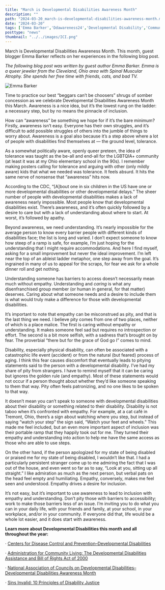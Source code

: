 ```yaml
---
title: "March is Developmental Disabilities Awareness Month"
description: ""
path: "2024-03-20_march-is-developmental-disabilities-awareness-month.md"
date: "2024-03-20"
tags: ['Emma Barker','Ddawareness24','Developmental Disability','Community Inclusion','Dd Awareness Month']
posttype: "news"
thumbnail: "../../images/ICI.png"
---
```


March is Developmental Disabilities Awareness Month. This month, guest blogger Emma Barker reflects on her experiences in the following blog post.

*The following blog post was written by guest author Emma Barker. Emma is a queer jeweler from the Cleveland, Ohio area with Spinal Muscular Atrophy. She spends her free time with friends, cats, and bad TV.*

![Emma Barker](/images/emma-barker-ddam-2024.jpeg)

Time to practice our best “beggars can’t be choosers” shrugs of somber concession as we celebrate Developmental Disabilities Awareness Month this March. Awareness is a nice idea, but it’s the lowest rung on the ladder: a necessary step, but by no means the pinnacle of inclusion.

How can “awareness” be something we hope for if it’s the bare minimum? Firstly, awareness isn’t easy. Everyone has their own struggles, and it’s difficult to add possible struggles of others into the jumble of things to worry about. Awareness is a goal also because it’s a step above where a lot of people with disabilities find themselves at — the ground level, tolerance.

As a somewhat politically aware, openly queer preteen, the idea of tolerance was taught as the be-all and end-all for the LGBTQIA+ community (at least it was at my Ohio elementary school in the 90s). I remember making posters calling for tolerance and arguing with other (only mildly aware) kids that what we needed was tolerance. It feels absurd. It hits the same nerve of nonsense that “awareness” hits now.

According to the CDC, “[A]bout one in six children in the US have one or more developmental disabilities or other developmental delays.” The sheer number of people with developmental disabilities makes a lack of awareness nearly impossible. Most people know that developmental disabilities exist. There’s awareness, and it’s often quickly followed by a desire to care but with a lack of understanding about where to start. At worst, it’s followed by apathy.

Beyond awareness, we need understanding. It’s nearly impossible for the average person to know every barrier people with different kinds of disabilities face; the list is long and varied. I don’t expect someone to know how steep of a ramp is safe, for example, I’m just hoping for the understanding that I might require accommodations. And here I find myself, asking for a small improvement but never the ideal improvement. I’m left near the top of an ableist ladder metaphor, one step away from the goal. It’s ingrained in many of us to appeal for the scraps, for fear we ask for a whole dinner roll and get nothing.

Understanding someone has barriers to access doesn’t necessarily mean much without empathy. Understanding and *caring* is what any disenfranchised group member (or human in general, for that matter) deserves. Caring about what someone needs and a desire to include them is what would truly make a difference for those with developmental disabilities.

It’s important to note that empathy can be misconstrued as pity, and that is the last thing we need. I believe pity comes from one of two places, neither of which is a place malice. The first is caring without empathy or understanding. It makes someone feel sad but requires no introspection or effort. The second is a bit more selfish, with a sadness that’s brought on by fear. The proverbial “there but for the grace of God go I” comes to mind.

Disability, especially physical disability, can often be associated with a catastrophic life event (accident) or from the natural (but feared) process of aging. I think this fear causes discomfort that eventually leads to pitying statements said to the person with a developmental disability. I’ve had my share of pity from strangers. I have to remind myself that it can be caring but ignores the golden rule (and empathy). Most of these statements would not occur if a person thought about whether they’d like someone speaking to them that way. Pity often feels patronizing, and no one likes to be spoken to that way.

It doesn’t mean you can’t speak to someone with developmental disabilities about their disability or something related to their disability. Disability is not taboo when it’s confronted with empathy. For example, at a cat café in Tremont, Ohio, there’s a sign about watching where you step, but instead of saying “watch your step” the sign said, “Watch your feet and wheels.” This made me feel included, but an even more important aspect of inclusion was their portable ramp that they happily took out for me. They turned their empathy and understanding into action to help me have the same access as those who are able to use steps.

On the other hand, if the person apologized for my state of being disabled or praised me for my state of being disabled, I wouldn’t like that. I had a particularly persistent stranger come up to me admiring the fact that I was out of the house, and even went so far as to say, “Look at you, sitting up all straight.” I like admiration as much as the next person, but verbal pats on the head feel empty and humiliating. Empathy, conversely, makes me feel seen and understood. Empathy drives a desire for inclusion.

It’s not easy, but it’s important to use awareness to lead to inclusion with empathy and understanding. Don’t pity those with barriers to accessibility; work to make those barriers less of an issue. I’m inviting you to do what you can in your daily life, with your friends and family, at your school, in your workplace, and/or in your community. If everyone did that, life would be a whole lot easier, and it does start with awareness.

**Learn more about Developmental Disabilities this month and all throughout the year:**

· [Centers for Disease Control and Prevention–Developmental Disabilities](https://www.cdc.gov/ncbddd/developmentaldisabilities/index.html#:~:text=Developmental%20disabilities%20are%20a%20group,Milestones%20and%20screening)

· [Administration for Community Living: The Developmental Disabilities Assistance and Bill of Rights Act of 2000](https://acl.gov/about-acl/authorizing-statutes/developmental-disabilities-assistance-and-bill-rights-act-2000)

· [National Association of Councils on Developmental Disabilities–Developmental Disabilities Awareness Month](https://nacdd.org/ddam1/)

· [Sins Invalid: 10 Principles of Disability Justice](https://www.sinsinvalid.org/blog/10-principles-of-disability-justice)
